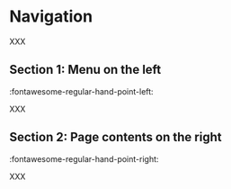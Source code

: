 # Navigation

XXX

## Section 1: Menu on the left

:fontawesome-regular-hand-point-left:

XXX

## Section 2: Page contents on the right

:fontawesome-regular-hand-point-right:

XXX